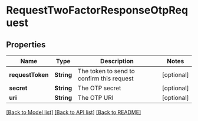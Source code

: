 # RequestTwoFactorResponseOtpRequest

## Properties
Name | Type | Description | Notes
------------ | ------------- | ------------- | -------------
**requestToken** | **String** | The token to send to confirm this request | [optional] 
**secret** | **String** | The OTP secret | [optional] 
**uri** | **String** | The OTP URI | [optional] 

[[Back to Model list]](../README.md#documentation-for-models) [[Back to API list]](../README.md#documentation-for-api-endpoints) [[Back to README]](../README.md)


